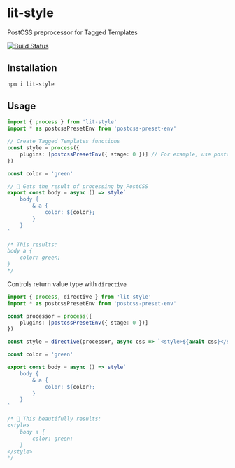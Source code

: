 # lit-style

PostCSS preprocessor for Tagged Templates

[![Build Status](https://travis-ci.org/aggre/lit-style.svg?branch=master)](https://travis-ci.org/aggre/lit-style)

## Installation

```bash
npm i lit-style
```

## Usage

```ts
import { process } from 'lit-style'
import * as postcssPresetEnv from 'postcss-preset-env'

// Create Tagged Templates functions
const style = process({
	plugins: [postcssPresetEnv({ stage: 0 })] // For example, use postcss-preset-env
})

const color = 'green'

// 💅 Gets the result of processing by PostCSS
export const body = async () => style`
    body {
        & a {
            color: ${color};
        }
    }
`

/* This results:
body a {
    color: green;
}
*/
```

Controls return value type with `directive`

```ts
import { process, directive } from 'lit-style'
import * as postcssPresetEnv from 'postcss-preset-env'

const processor = process({
	plugins: [postcssPresetEnv({ stage: 0 })]
})

const style = directive(processor, async css => `<style>${await css}</style>`)

const color = 'green'

export const body = async () => style`
    body {
        & a {
            color: ${color};
        }
    }
`

/* 💅 This beautifully results:
<style>
    body a {
        color: green;
    }
</style>
*/
```
